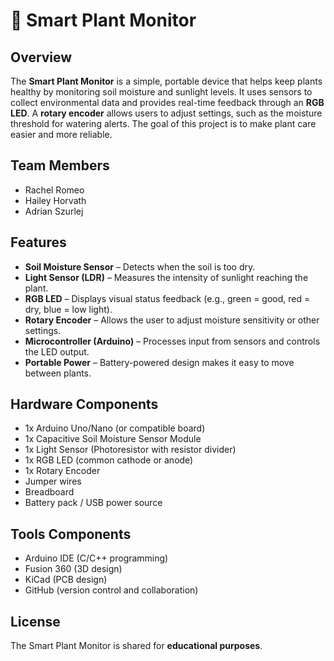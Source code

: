 # 🌱 Smart Plant Monitor

## Overview
The **Smart Plant Monitor** is a simple, portable device that helps keep plants healthy by monitoring soil moisture and sunlight levels. It uses sensors to collect environmental data and provides real-time feedback through an **RGB LED**. A **rotary encoder** allows users to adjust settings, such as the moisture threshold for watering alerts. The goal of this project is to make plant care easier and more reliable.

## Team Members
- Rachel Romeo  
- Hailey Horvath  
- Adrian Szurlej  

## Features
- **Soil Moisture Sensor** – Detects when the soil is too dry.  
- **Light Sensor (LDR)** – Measures the intensity of sunlight reaching the plant.  
- **RGB LED** – Displays visual status feedback (e.g., green = good, red = dry, blue = low light).  
- **Rotary Encoder** – Allows the user to adjust moisture sensitivity or other settings.  
- **Microcontroller (Arduino)** – Processes input from sensors and controls the LED output.  
- **Portable Power** – Battery-powered design makes it easy to move between plants.  

## Hardware Components
- 1x Arduino Uno/Nano (or compatible board)  
- 1x Capacitive Soil Moisture Sensor Module  
- 1x Light Sensor (Photoresistor with resistor divider)  
- 1x RGB LED (common cathode or anode)  
- 1x Rotary Encoder  
- Jumper wires  
- Breadboard  
- Battery pack / USB power source  

## Tools Components
- Arduino IDE (C/C++ programming)  
- Fusion 360 (3D design)  
- KiCad (PCB design)  
- GitHub (version control and collaboration)  

## License
The Smart Plant Monitor is shared for **educational purposes**.

